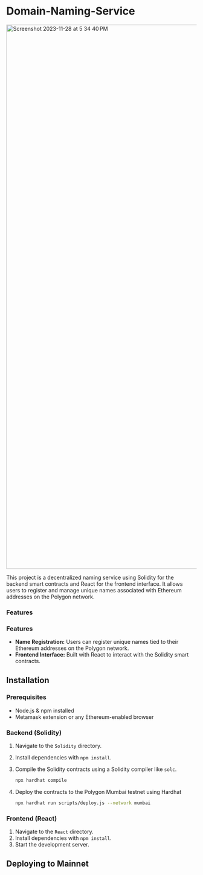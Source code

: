 # Domain-Naming-Service
<img width="1439" alt="Screenshot 2023-11-28 at 5 34 40 PM" src="https://github.com/shreyasrajiv327/Domain-Naming-Service/assets/131350902/046e038c-3052-47cc-8ef4-baa784face42">


This project is a decentralized naming service using Solidity for the backend smart contracts and React for the frontend interface. It allows users to register and manage unique names associated with Ethereum addresses on the Polygon network.

### Features

### Features

- **Name Registration:** Users can register unique names tied to their Ethereum addresses on the Polygon network.
- **Frontend Interface:** Built with React to interact with the Solidity smart contracts.

## Installation

### Prerequisites

- Node.js & npm installed
- Metamask extension or any Ethereum-enabled browser

### Backend (Solidity)

1. Navigate to the `Solidity` directory.
2. Install dependencies with `npm install`.
3. Compile the Solidity contracts using a Solidity compiler like `solc`.

   ```bash
   npx hardhat compile
4. Deploy the contracts to the Polygon Mumbai testnet using Hardhat
    ```bash
    npx hardhat run scripts/deploy.js --network mumbai
### Frontend (React) 
1. Navigate to the `React` directory.
2. Install dependencies with `npm install`.
3. Start the development server.

## Deploying to Mainnet
